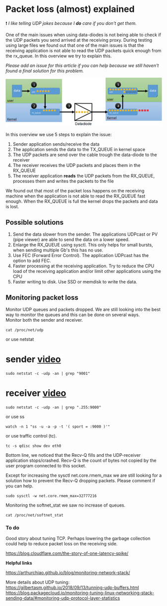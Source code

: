# Packet loss (almost) explained

:exclamation: *I like telling UDP jokes because I **do** care if you don't get them.*

One of the main issues when using data-diodes is not being able to check if the UDP packets you send arrived at the receiving proxy. During testing using large files we found out that one of the main issues is that the receiving application is not able to read the UDP packets quick enough from the rx_queue.
In this overview we try to explain this. 

*Please add an issue for this article if you can help because we still haven't found a final solution for this problem.*

![Overview packet loss](img/datadiode_packetloss.png)

In this overview we use 5 steps to explain the issue:

1. Sender application sends/receive the data
2. The application sends the data to the TX_QUEUE in kernel space
3. The UDP packets are send over the cable trough the data-diode to the receiver
4. The receiver receives the UDP packets and places them in the RX_QUEUE
5. The receiver application **reads** the UDP packets from the RX_QUEUE, processes them and writes the packets to the file

We found out that most of the packet loss happens on the receiving machine when the application is not able to read the RX_QUEUE fast enough. When the RX_QUEUE is full the kernel drops the packets and data is lost.

## Possible solutions

1. Send the data slower from the sender. The applications UDPcast or PV (pipe viewer) are able to send the data on a lower speed.
2. Enlarge the RX_QUEUE using sysctl. This only helps for small bursts, when sending multiple Gb's this has no use.
3. Use FEC (Forward Error Control). The application UDPcast has the option to add FEC.
4. Faster processing at the receiving application. Try to reduce the CPU load of the receiving application and/or limit other applications using the CPU
5. Faster writing to disk. Use SSD or memdisk to write the data.

## Monitoring packet loss

Monitor UDP queues and packets dropped. We are still looking into the best way to monitor the queues and this can be done on several ways.<br>
Monitor both the sender and receiver. 

```cat /proc/net/udp```

or use netstat

# sender [video](https://raw.githubusercontent.com/Vrolijk/OSDD/main/img/OSDD-send-512Mb.mp4)
```sudo netstat -c -udp -an | grep "9001"```

# receiver [video](https://raw.githubusercontent.com/Vrolijk/OSDD/main/img/OSDD-receive-512Mb.mp4)
```sudo netstat -c -udp -an | grep ".255:9000"```

or use ss

```watch -n 1 "ss -u -a -p -t '( sport = :9000 )'"```

or use traffic control (tc). 

```tc -s qdisc show dev eth0```

Bottom line, we noticed that the Recv-Q fills and the UDP-receiver application stops/crashed. 
Recv-Q is the count of bytes not copied by the user program connected to this socket.

Except for increasing the sysctl net.core.rmem_max we are still looking for a solution how to prevent the Recv-Q dropping packets. Please comment if you can help.

```sudo sysctl -w net.core.rmem_max=32777216```

Monitoring the softnet_stat we saw no increase of queues.

```cat /proc/net/softnet_stat```

### To do 

Good story about tuning TCP. Perhaps lowering the garbage collection could help to reduce packet loss on the receiving side.

https://blog.cloudflare.com/the-story-of-one-latency-spike/ 


**Helpful links**

https://arthurchiao.github.io/blog/monitoring-network-stack/ 

More details about UDP tuning: <br>
https://gilbertasm.github.io/2018/09/13/tunning-udp-buffers.html <br>
https://blog.packagecloud.io/monitoring-tuning-linux-networking-stack-sending-data/#monitoring-udp-protocol-layer-statistics
